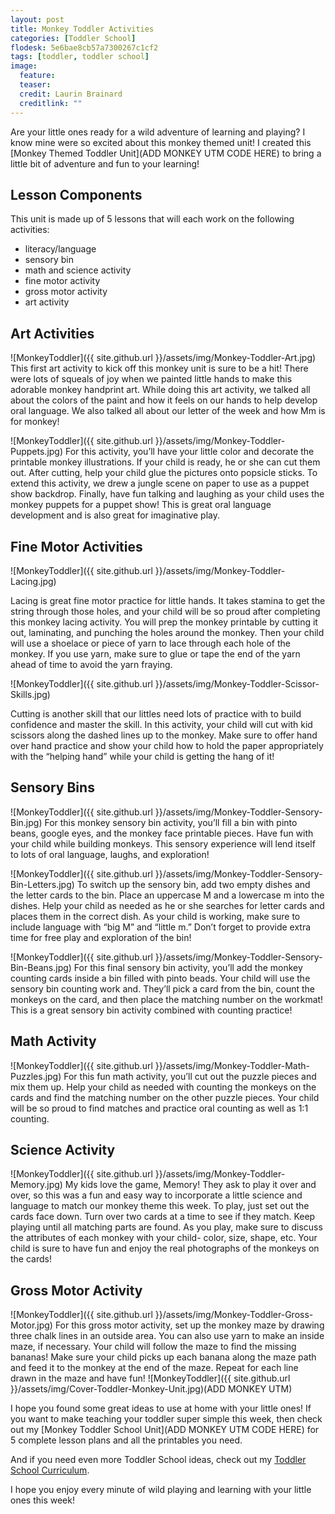 ```yaml
---
layout: post
title: Monkey Toddler Activities
categories: [Toddler School]
flodesk: 5e6bae8cb57a7300267c1cf2
tags: [toddler, toddler school]
image:
  feature: 
  teaser: 
  credit: Laurin Brainard
  creditlink: ""
---
```

Are your little ones ready for a wild adventure of learning and playing? I know mine were so excited about this monkey themed unit! I created this [Monkey Themed Toddler Unit](ADD MONKEY UTM CODE HERE) to bring a little bit of adventure and fun to your learning! 
## Lesson Components 
This unit is made up of 5 lessons that will each work on the following activities:
- literacy/language 
- sensory bin 
- math and science activity 
- fine motor activity 
- gross motor activity 
- art activity 
## Art Activities 


![MonkeyToddler]({{ site.github.url }}/assets/img/Monkey-Toddler-Art.jpg)
This first art activity to kick off this monkey unit is sure to be a hit! There were lots of squeals of joy when we painted little hands to make this adorable monkey handprint art. While doing this art activity, we talked all about the colors of the paint and how it feels on our hands to help develop oral language. We also talked all about our letter of the week and how Mm is for monkey! 

![MonkeyToddler]({{ site.github.url }}/assets/img/Monkey-Toddler-Puppets.jpg)
For this activity, you’ll have your little color and decorate the printable monkey illustrations. If your child is ready, he or she can cut them out. After cutting, help your child glue the pictures onto popsicle sticks. To extend this activity, we drew a jungle scene on paper to use as a puppet show backdrop. Finally, have fun talking and laughing as your child uses the monkey puppets for a puppet show! This is great oral language development and is also great for imaginative play. 
## Fine Motor Activities 

![MonkeyToddler]({{ site.github.url }}/assets/img/Monkey-Toddler-Lacing.jpg)

Lacing is great fine motor practice for little hands. It takes stamina to get the string through those holes, and your child will be so proud after completing this monkey lacing activity. You will prep the monkey printable by cutting it out, laminating, and punching the holes around the monkey. Then your child will use a shoelace or piece of yarn to lace through each hole of the monkey. If you use yarn, make sure to glue or tape the end of the yarn ahead of time to avoid the yarn fraying. 

![MonkeyToddler]({{ site.github.url }}/assets/img/Monkey-Toddler-Scissor-Skills.jpg)

Cutting is another skill that our littles need lots of practice with to build confidence and master the skill. In this activity, your child will cut with kid scissors along the dashed lines up to the monkey. Make sure to offer hand over hand practice and show your child how to hold the paper appropriately with the “helping hand” while your child is getting the hang of it! 
## Sensory Bins 

![MonkeyToddler]({{ site.github.url }}/assets/img/Monkey-Toddler-Sensory-Bin.jpg)
For this monkey sensory bin activity, you’ll fill a bin with pinto beans, google eyes, and the monkey face printable pieces. Have fun with your child while building monkeys. This sensory experience will lend itself to lots of oral language, laughs, and exploration! 

![MonkeyToddler]({{ site.github.url }}/assets/img/Monkey-Toddler-Sensory-Bin-Letters.jpg)
To switch up the sensory bin, add two empty dishes and the letter cards to the bin. Place an uppercase M and a lowercase m into the dishes. Help your child as needed as he or she searches for letter cards and places them in the correct dish. As your child is working, make sure to include language with “big M” and “little m.” Don’t forget to provide extra time for free play and exploration of the bin! 

![MonkeyToddler]({{ site.github.url }}/assets/img/Monkey-Toddler-Sensory-Bin-Beans.jpg)
For this final sensory bin activity, you’ll add the monkey counting cards inside a bin filled with pinto beads. Your child will use the sensory bin counting work and. They’ll pick a card from the bin, count the monkeys on the card, and then place the matching number on the workmat! This is a great sensory bin activity combined with counting practice! 
## Math Activity 

![MonkeyToddler]({{ site.github.url }}/assets/img/Monkey-Toddler-Math-Puzzles.jpg)
For this fun math activity, you’ll cut out the puzzle pieces and mix them up. Help your child as needed with counting the monkeys on the cards and find the matching number on the other puzzle pieces. Your child will be so proud to find matches and practice oral counting as well as 1:1 counting. 
## Science Activity 

![MonkeyToddler]({{ site.github.url }}/assets/img/Monkey-Toddler-Memory.jpg)
My kids love the game, Memory! They ask to play it over and over, so this was a fun and easy way to incorporate a little science and language to match our monkey theme this week. To play, just set out the cards face down. Turn over two cards at a time to see if they match. Keep playing until all matching parts are found. As you play, make sure to discuss the attributes of each monkey with your child- color, size, shape, etc. Your child is sure to have fun and enjoy the real photographs of the monkeys on the cards! 
## Gross Motor Activity 

![MonkeyToddler]({{ site.github.url }}/assets/img/Monkey-Toddler-Gross-Motor.jpg)
For this gross motor activity, set up the monkey maze by drawing three chalk lines in an outside area. You can also use yarn to make an inside maze, if necessary. Your child will follow the maze to find the missing bananas! Make sure your child picks up each banana along the maze path and feed it to the monkey at the end of the maze. Repeat for each line drawn in the maze and have fun! 
![MonkeyToddler]({{ site.github.url }}/assets/img/Cover-Toddler-Monkey-Unit.jpg)(ADD MONKEY UTM)


I hope you found some great ideas to use at home with your little ones! If you want to make teaching your toddler super simple this week, then check out my [Monkey Toddler School Unit](ADD MONKEY UTM CODE HERE) for 5 complete lesson plans and all the printables you need. 

And if you need even more Toddler School ideas, check out my [Toddler School Curriculum](https://www.teacherspayteachers.com/Product/Toddler-Activities-Lesson-Plans-Tot-School-Curriculum-Homeschool-Preschool-4296281?utm_source=PB%20Blog&utm_campaign=Toddler%20Bundle%20Upsell).

I hope you enjoy every minute of wild playing and learning with your little ones this week!



